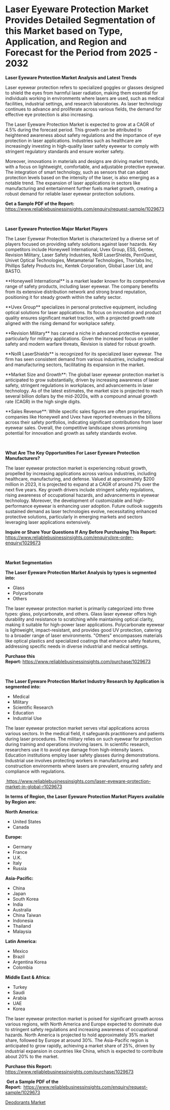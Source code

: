 <p><h1>Laser Eyeware Protection Market Provides Detailed Segmentation of this Market based on Type, Application, and Region and Forecast for the Period from 2025 - 2032</h1></p><p><strong>Laser Eyeware Protection Market Analysis and Latest Trends</strong></p>
<p><p>Laser eyewear protection refers to specialized goggles or glasses designed to shield the eyes from harmful laser radiation, making them essential for individuals working in environments where lasers are used, such as medical facilities, industrial settings, and research laboratories. As laser technology continues to advance and proliferate across various fields, the demand for effective eye protection is also increasing.</p><p>The Laser Eyeware Protection Market is expected to grow at a CAGR of 4.5% during the forecast period. This growth can be attributed to heightened awareness about safety regulations and the importance of eye protection in laser applications. Industries such as healthcare are increasingly investing in high-quality laser safety eyewear to comply with stringent regulatory standards and ensure worker safety.</p><p>Moreover, innovations in materials and designs are driving market trends, with a focus on lightweight, comfortable, and adjustable protective eyewear. The integration of smart technology, such as sensors that can adapt protection levels based on the intensity of the laser, is also emerging as a notable trend. The expansion of laser applications in sectors like manufacturing and entertainment further fuels market growth, creating a robust demand for reliable laser eyewear protection solutions.</p></p>
<p><strong>Get a Sample PDF of the Report:&nbsp;</strong> <a href="https://www.reliablebusinessinsights.com/enquiry/request-sample/1029673?utm_campaign=3253&utm_medium=2&utm_source=Github&utm_content=ia&utm_term=21032025&utm_id=laser-eyeware-protection">https://www.reliablebusinessinsights.com/enquiry/request-sample/1029673</a></p>
<p>&nbsp;</p>
<p><strong>Laser Eyeware Protection Major Market Players</strong></p>
<p><p>The Laser Eyewear Protection Market is characterized by a diverse set of players focused on providing safety solutions against laser hazards. Key competitors include Honeywell International, Uvex Group, ESS, Gentex, Revision Military, Laser Safety Industries, NoIR LaserShields, PerriQuest, Univet Optical Technologies, Metamaterial Technologies, Thorlabs Inc, Phillips Safety Products Inc, Kentek Corporation, Global Laser Ltd, and BASTO.</p><p>**Honeywell International** is a market leader known for its comprehensive range of safety products, including laser eyewear. The company benefits from its extensive distribution network and strong brand reputation, positioning it for steady growth within the safety sector.</p><p>**Uvex Group** specializes in personal protective equipment, including optical solutions for laser applications. Its focus on innovation and product quality ensures significant market traction, with a projected growth rate aligned with the rising demand for workplace safety.</p><p>**Revision Military** has carved a niche in advanced protective eyewear, particularly for military applications. Given the increased focus on soldier safety and modern warfare threats, Revision is slated for robust growth.</p><p>**NoIR LaserShields** is recognized for its specialized laser eyewear. The firm has seen consistent demand from various industries, including medical and manufacturing sectors, facilitating its expansion in the market.</p><p>**Market Size and Growth**: The global laser eyewear protection market is anticipated to grow substantially, driven by increasing awareness of laser safety, stringent regulations in workplaces, and advancements in laser technology. As of the latest estimates, the market size is projected to reach several billion dollars by the mid-2020s, with a compound annual growth rate (CAGR) in the high single digits.</p><p>**Sales Revenue**: While specific sales figures are often proprietary, companies like Honeywell and Uvex have reported revenues in the billions across their safety portfolios, indicating significant contributions from laser eyewear sales. Overall, the competitive landscape shows promising potential for innovation and growth as safety standards evolve.</p></p>
<p>&nbsp;</p>
<p><strong>What Are The Key Opportunities For Laser Eyeware Protection Manufacturers?</strong></p>
<p><p>The laser eyewear protection market is experiencing robust growth, propelled by increasing applications across various industries, including healthcare, manufacturing, and defense. Valued at approximately $200 million in 2023, it is projected to expand at a CAGR of around 7% over the next five years. Key growth drivers include stringent safety regulations, rising awareness of occupational hazards, and advancements in eyewear technology. Moreover, the development of customizable and high-performance eyewear is enhancing user adoption. Future outlook suggests sustained demand as laser technologies evolve, necessitating enhanced protective solutions, particularly in emerging markets and sectors leveraging laser applications extensively.</p></p>
<p><strong>Inquire or Share Your Questions If Any Before Purchasing This Report:</strong> <a href="https://www.reliablebusinessinsights.com/enquiry/pre-order-enquiry/1029673?utm_campaign=3253&utm_medium=2&utm_source=Github&utm_content=ia&utm_term=21032025&utm_id=laser-eyeware-protection">https://www.reliablebusinessinsights.com/enquiry/pre-order-enquiry/1029673</a></p>
<p>&nbsp;</p>
<p><strong>Market Segmentation</strong></p>
<p><strong>The Laser Eyeware Protection Market Analysis by types is segmented into:</strong></p>
<p><ul><li>Glass</li><li>Polycarbonate</li><li>Others</li></ul></p>
<p><p>The laser eyewear protection market is primarily categorized into three types: glass, polycarbonate, and others. Glass laser eyewear offers high durability and resistance to scratching while maintaining optical clarity, making it suitable for high-power laser applications. Polycarbonate eyewear is lightweight, impact-resistant, and provides good UV protection, catering to a broader range of laser environments. "Others" encompasses materials like optical plastics and specialized coatings that enhance safety features, addressing specific needs in diverse industrial and medical settings.</p></p>
<p><strong>Purchase this Report:&nbsp;</strong><a href="https://www.reliablebusinessinsights.com/purchase/1029673?utm_campaign=3253&utm_medium=2&utm_source=Github&utm_content=ia&utm_term=21032025&utm_id=laser-eyeware-protection">https://www.reliablebusinessinsights.com/purchase/1029673</a></p>
<p>&nbsp;</p>
<p><strong>The Laser Eyeware Protection Market Industry Research by Application is segmented into:</strong></p>
<p><ul><li>Medical</li><li>Military</li><li>Scientific Research</li><li>Education</li><li>Industrial Use</li></ul></p>
<p><p>The laser eyewear protection market serves vital applications across various sectors. In the medical field, it safeguards practitioners and patients during laser procedures. The military relies on such eyewear for protection during training and operations involving lasers. In scientific research, researchers use it to avoid eye damage from high-intensity lasers. Education institutions employ laser safety glasses during demonstrations. Industrial use involves protecting workers in manufacturing and construction environments where lasers are prevalent, ensuring safety and compliance with regulations.</p></p>
<p><a href="https://www.reliablebusinessinsights.com/laser-eyeware-protection-market-in-global-r1029673?utm_campaign=3253&utm_medium=2&utm_source=Github&utm_content=ia&utm_term=21032025&utm_id=laser-eyeware-protection">&nbsp;https://www.reliablebusinessinsights.com/laser-eyeware-protection-market-in-global-r1029673</a></p>
<p><strong>In terms of Region, the Laser Eyeware Protection Market Players available by Region are:</strong></p>
<p>
    <p> <strong> North America: </strong>
        <ul>
            <li>United States</li>
            <li>Canada</li>
        </ul>
        </p> 
    <p> <strong> Europe: </strong>
        <ul>
            <li>Germany</li>
            <li>France</li>
            <li>U.K.</li>
            <li>Italy</li>
            <li>Russia</li>
        </ul>
        </p> 
    <p> <strong> Asia-Pacific: </strong>
        <ul>
            <li>China</li>
            <li>Japan</li>
            <li>South Korea</li>
            <li>India</li>
            <li>Australia</li>
            <li>China Taiwan</li>
            <li>Indonesia</li>
            <li>Thailand</li>
            <li>Malaysia</li>
        </ul>
        </p> 
    <p> <strong> Latin America: </strong>
        <ul>
            <li>Mexico</li>
            <li>Brazil</li>
            <li>Argentina Korea</li>
            <li>Colombia</li>
        </ul>
        </p> 
    <p> <strong> Middle East & Africa: </strong>
        <ul>
            <li>Turkey</li>
            <li>Saudi</li>
            <li>Arabia</li>
            <li>UAE</li>
            <li>Korea</li>
        </ul>
    </p>
    </p>
<p><p>The laser eyewear protection market is poised for significant growth across various regions, with North America and Europe expected to dominate due to stringent safety regulations and increasing awareness of occupational hazards. North America is projected to hold approximately 35% market share, followed by Europe at around 30%. The Asia-Pacific region is anticipated to grow rapidly, achieving a market share of 25%, driven by industrial expansion in countries like China, which is expected to contribute about 20% to the market.</p></p>
<p><strong>Purchase this Report: </strong><a href="https://www.reliablebusinessinsights.com/purchase/1029673?utm_campaign=3253&utm_medium=2&utm_source=Github&utm_content=ia&utm_term=21032025&utm_id=laser-eyeware-protection">https://www.reliablebusinessinsights.com/purchase/1029673</a></p>
<p>&nbsp;<strong>Get a Sample PDF of the Report:&nbsp;&nbsp;</strong><a href="https://www.reliablebusinessinsights.com/enquiry/request-sample/1029673?utm_campaign=3253&utm_medium=2&utm_source=Github&utm_content=ia&utm_term=21032025&utm_id=laser-eyeware-protection">https://www.reliablebusinessinsights.com/enquiry/request-sample/1029673</a></p>
<p><strong></strong></p>
<p><p><a href="https://github.com/alekitanis/Market-Research-Report-List-1/blob/main/deodorants-market.md?utm_campaign=3253&utm_medium=2&utm_source=Github&utm_content=ia&utm_term=21032025&utm_id=laser-eyeware-protection">Deodorants Market</a></p></p>